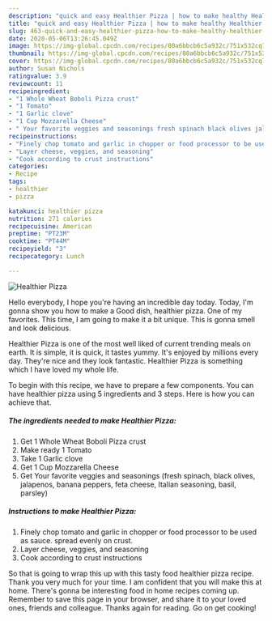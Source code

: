 ```yaml
---
description: "quick and easy Healthier Pizza | how to make healthy Healthier Pizza"
title: "quick and easy Healthier Pizza | how to make healthy Healthier Pizza"
slug: 463-quick-and-easy-healthier-pizza-how-to-make-healthy-healthier-pizza
date: 2020-05-06T13:26:45.049Z
image: https://img-global.cpcdn.com/recipes/80a6bbcb6c5a932c/751x532cq70/healthier-pizza-recipe-main-photo.jpg
thumbnail: https://img-global.cpcdn.com/recipes/80a6bbcb6c5a932c/751x532cq70/healthier-pizza-recipe-main-photo.jpg
cover: https://img-global.cpcdn.com/recipes/80a6bbcb6c5a932c/751x532cq70/healthier-pizza-recipe-main-photo.jpg
author: Susan Nichols
ratingvalue: 3.9
reviewcount: 11
recipeingredient:
- "1 Whole Wheat Boboli Pizza crust"
- "1 Tomato"
- "1 Garlic clove"
- "1 Cup Mozzarella Cheese"
- " Your favorite veggies and seasonings fresh spinach black olives jalapenos banana peppers feta cheese Italian seasoning basil parsley"
recipeinstructions:
- "Finely chop tomato and garlic in chopper or food processor to be used as sauce. spread evenly on crust."
- "Layer cheese, veggies, and seasoning"
- "Cook according to crust instructions"
categories:
- Recipe
tags:
- healthier
- pizza

katakunci: healthier pizza 
nutrition: 271 calories
recipecuisine: American
preptime: "PT23M"
cooktime: "PT44M"
recipeyield: "3"
recipecategory: Lunch

---
```



![Healthier Pizza](https://img-global.cpcdn.com/recipes/80a6bbcb6c5a932c/751x532cq70/healthier-pizza-recipe-main-photo.jpg)

Hello everybody, I hope you're having an incredible day today. Today, I'm gonna show you how to make a Good dish, healthier pizza. One of my favorites. This time, I am going to make it a bit unique. This is gonna smell and look delicious.



Healthier Pizza is one of the most well liked of current trending meals on earth. It is simple, it is quick, it tastes yummy. It's enjoyed by millions every day. They're nice and they look fantastic. Healthier Pizza is something which I have loved my whole life.


To begin with this recipe, we have to prepare a few components. You can have healthier pizza using 5 ingredients and 3 steps. Here is how you can achieve that.

<!--inarticleads1-->

##### The ingredients needed to make Healthier Pizza:

1. Get 1 Whole Wheat Boboli Pizza crust
1. Make ready 1 Tomato
1. Take 1 Garlic clove
1. Get 1 Cup Mozzarella Cheese
1. Get  Your favorite veggies and seasonings (fresh spinach, black olives, jalapenos, banana peppers, feta cheese, Italian seasoning, basil, parsley)




<!--inarticleads2-->

##### Instructions to make Healthier Pizza:

1. Finely chop tomato and garlic in chopper or food processor to be used as sauce. spread evenly on crust.
1. Layer cheese, veggies, and seasoning
1. Cook according to crust instructions




So that is going to wrap this up with this tasty food healthier pizza recipe. Thank you very much for your time. I am confident that you will make this at home. There's gonna be interesting food in home recipes coming up. Remember to save this page in your browser, and share it to your loved ones, friends and colleague. Thanks again for reading. Go on get cooking!
